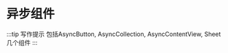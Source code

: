 # 异步组件 <Badge type="warning" text="TODO" />

:::tip 写作提示
包括AsyncButton, AsyncCollection, AsyncContentView, Sheet几个组件
:::